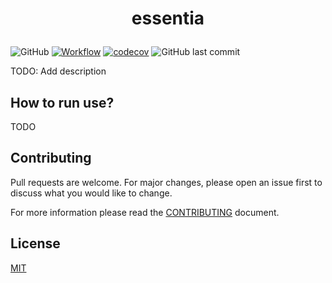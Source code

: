 # <p align="center">essentia</p>

![GitHub](https://img.shields.io/github/license/XDoubleU/essentia)
[![Workflow](https://github.com/XDoubleU/essentia/actions/workflows/api.yml/badge.svg)](https://github.com/XDoubleU/essentia/actions/workflows/api.yml)
[![codecov](https://codecov.io/gh/XDoubleU/essentia/branch/main/graph/badge.svg?token=8IY0BGQ5RW)](https://codecov.io/gh/XDoubleU/essentia)
![GitHub last commit](https://img.shields.io/github/last-commit/XDoubleU/essentia)

TODO: Add description

## How to run use?

TODO

## Contributing

Pull requests are welcome. For major changes, please open an issue first
to discuss what you would like to change.

For more information please read the [CONTRIBUTING](./CONTRIBUTING.md) document.

## License

[MIT](./LICENSE)
